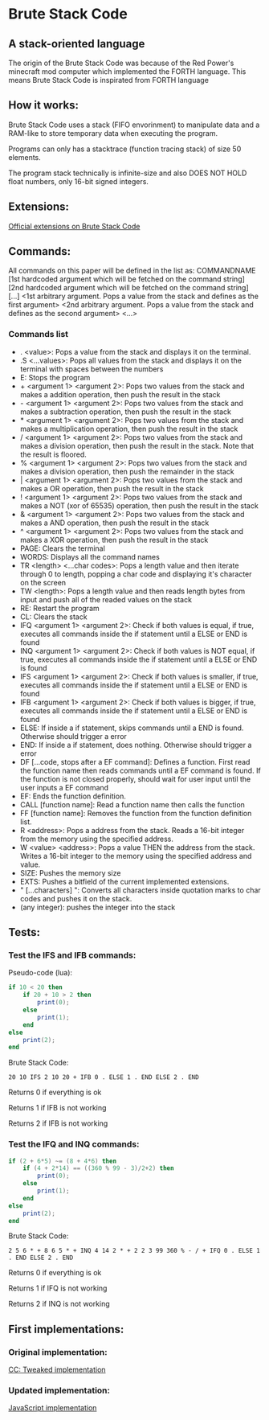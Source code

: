 # Brute Stack Code

## A stack-oriented language

The origin of the Brute Stack Code was because of the Red Power's minecraft mod computer which implemented the FORTH language. This means Brute Stack Code is inspirated from FORTH language

## How it works:
Brute Stack Code uses a stack (FIFO envorinment) to manipulate data and a RAM-like to store temporary data when executing the program.


Programs can only has a stacktrace (function tracing stack) of size 50 elements.


The program stack technically is infinite-size and also DOES NOT HOLD float numbers, only 16-bit signed integers.

## Extensions:
[Official extensions on Brute Stack Code](extensions.md)


## Commands:
All commands on this paper will be defined in the list as:
COMMANDNAME \[1st hardcoded argument which will be fetched on the command string] \[2nd hardcoded argument which will be fetched on the command string] \[...] \<1st arbitrary argument. Pops a value from the stack and defines as the first argument> \<2nd arbitrary argument. Pops a value from the stack and defines as the second argument> <...>
### Commands list
- . \<value>: Pops a value from the stack and displays it on the terminal.
- .S \<...values>: Pops all values from the stack and displays it on the terminal with spaces between the numbers
- E: Stops the program
- \+ \<argument 1> \<argument 2>: Pops two values from the stack and makes a addition operation, then push the result in the stack
- \- \<argument 1> \<argument 2>: Pops two values from the stack and makes a subtraction operation, then push the result in the stack
- \* \<argument 1> \<argument 2>: Pops two values from the stack and makes a multiplication operation, then push the result in the stack
- / \<argument 1> \<argument 2>: Pops two values from the stack and makes a division operation, then push the result in the stack. Note that the result is floored.
- % \<argument 1> \<argument 2>: Pops two values from the stack and makes a division operation, then push the remainder in the stack
- | \<argument 1> \<argument 2>: Pops two values from the stack and makes a OR operation, then push the result in the stack
- ! \<argument 1> \<argument 2>: Pops two values from the stack and makes a NOT (xor of 65535) operation, then push the result in the stack
- & \<argument 1> \<argument 2>: Pops two values from the stack and makes a AND operation, then push the result in the stack
- ^ \<argument 1> \<argument 2>: Pops two values from the stack and makes a XOR operation, then push the result in the stack
- PAGE: Clears the terminal
- WORDS: Displays all the command names
- TR \<length> \<...char codes>: Pops a length value and then iterate through 0 to length, popping a char code and displaying it's character on the screen
- TW \<length>: Pops a length value and then reads length bytes from input and push all of the readed values on the stack
- RE: Restart the program
- CL: Clears the stack
- IFQ \<argument 1> \<argument 2>: Check if both values is equal, if true, executes all commands inside the if statement until a ELSE or END is found
- INQ \<argument 1> \<argument 2>: Check if both values is NOT equal, if true, executes all commands inside the if statement until a ELSE or END is found
- IFS \<argument 1> \<argument 2>: Check if both values is smaller, if true, executes all commands inside the if statement until a ELSE or END is found
- IFB \<argument 1> \<argument 2>: Check if both values is bigger, if true, executes all commands inside the if statement until a ELSE or END is found
- ELSE: If inside a if statement, skips commands until a END is found. Otherwise should trigger a error
- END: If inside a if statement, does nothing. Otherwise should trigger a error
- DF \[...code, stops after a EF command]: Defines a function. First read the function name then reads commands until a EF command is found. If the function is not closed properly, should wait for user input until the user inputs a EF command
- EF: Ends the function definition.
- CALL \[function name]: Read a function name then calls the function
- FF \[function name]: Removes the function from the function definition list.
- R \<address>: Pops a address from the stack. Reads a 16-bit integer from the memory using the specified address.
- W \<value> \<address>: Pops a value THEN the address from the stack. Writes a 16-bit integer to the memory using the specified address and value.
- SIZE: Pushes the memory size
- EXTS: Pushes a bitfield of the current implemented extensions.
- " \[...characters] ": Converts all characters inside quotation marks to char codes and pushes it on the stack.
- (any integer): pushes the integer into the stack

## Tests:
### Test the IFS and IFB commands:

Pseudo-code (lua):
```lua
if 10 < 20 then
    if 20 + 10 > 2 then
        print(0);
    else
        print(1);
    end
else
    print(2);
end
```
Brute Stack Code:
```bsc
20 10 IFS 2 10 20 + IFB 0 . ELSE 1 . END ELSE 2 . END
```
Returns 0 if everything is ok

Returns 1 if IFB is not working

Returns 2 if IFB is not working



### Test the IFQ and INQ commands:
```lua
if (2 + 6*5) ~= (8 + 4*6) then
    if (4 + 2*14) == ((360 % 99 - 3)/2+2) then
        print(0);
    else
        print(1);
    end
else
    print(2);
end
```
Brute Stack Code:
```bsc
2 5 6 * + 8 6 5 * + INQ 4 14 2 * + 2 2 3 99 360 % - / + IFQ 0 . ELSE 1 . END ELSE 2 . END
```
Returns 0 if everything is ok

Returns 1 if IFQ is not working

Returns 2 if INQ is not working


## First implementations:
### Original implementation:
[CC: Tweaked implementation](original_implementation/README.md)

### Updated implementation:
[JavaScript implementation](index.js)